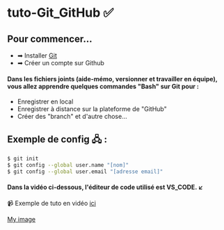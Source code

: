 # tuto-Git_GitHub &#9989;

## Pour commencer...
- &#10145; Installer [Git](https://git-scm.com/)
- &#10145; Créer un compte sur Github

#### Dans les fichiers joints (aide-mémo, versionner et travailler en équipe), vous allez apprendre quelques commandes "Bash" sur Git pour :
- Enregistrer en local
- Enregistrer à distance sur la plateforme de "GitHub"
- Créer des "branch" et d'autre chose...

## Exemple de config &#128423; :
```sh
$ git init
$ git config --global user.name "[nom]"
$ git config --global user.email "[adresse email]"
````

#### Dans la vidéo ci-dessous, l'éditeur de code utilisé est VS_CODE. &#8601;

&#128249; Exemple de tuto en vidéo [ici](https://www.youtube.com/watch?v=eXF0epLeCgo)

[My image](wdev21eich.github.com/wdev21eich/tuto-Git_GitHub/versionner-GitHub.png)
